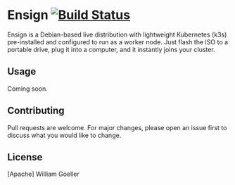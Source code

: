 # Ensign [![Build Status](https://travis-ci.com/KeenWill/ensign.svg?token=dTBYqjzqKc7Xyd3yb5dD&branch=master)](https://travis-ci.com/KeenWill/ensign)

Ensign is a Debian-based live distribution with lightweight Kubernetes (k3s) pre-installed and configured to run as a worker node. Just flash the ISO to a portable drive, plug it into a computer, and it instantly joins your cluster.

## Usage 

Coming soon.

## Contributing
Pull requests are welcome. For major changes, please open an issue first to discuss what you would like to change.

## License
[Apache] William Goeller
